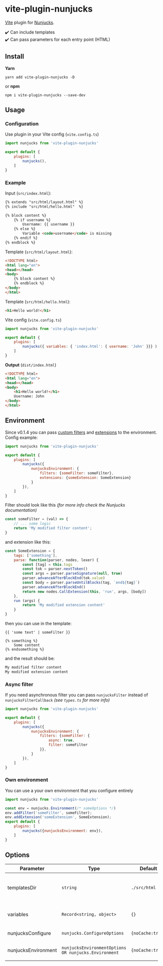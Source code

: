 # vite-plugin-nunjucks
[Vite](https://github.com/vitejs/vite) plugin for [Nunjucks](https://github.com/mozilla/nunjucks).

✔️ Can include templates   
✔️ Can pass parameters for each entry point (HTML)

## Install
**Yarn**
```
yarn add vite-plugin-nunjucks -D
```
or **npm**
```
npm i vite-plugin-nunjucks --save-dev
```

## Usage
### Configuration
Use plugin in your Vite config (`vite.config.ts`)
```JavaScript
import nunjucks from 'vite-plugin-nunjucks'

export default {
    plugins: [
        nunjucks(),
    ]
}
```
### Example
Input (`src/index.html`):
```html
{% extends "src/html/layout.html" %}
{% include "src/html/hello.html"  %}

{% block content %}
    {% if username %}
        Username: {{ username }}
    {% else %}
        Variable <code>username</code> is missing
    {% endif %}
{% endblock %}
```
Template (`src/html/layout.html`):
```html
<!DOCTYPE html>
<html lang="en">
<head></head>
<body>
    {% block content %}
    {% endblock %}
</body>
</html>
```
Template (`src/html/hello.html`):
```html
<h1>Hello world!</h1>
```
Vite config (`vite.config.ts`)
```JavaScript
import nunjucks from 'vite-plugin-nunjucks'

export default {
    plugins: [
        nunjucks({ variables: { 'index.html': { username: 'John' }}} ),
    ]
}
```
**Output** (`dist/index.html`)
```html
<!DOCTYPE html>
<html lang="en">
<head></head>
<body>
    <h1>Hello world!</h1>
    Username: John
</body>
</html>
```

## Environment
Since v0.1.4 you can pass [custom filters](https://mozilla.github.io/nunjucks/api.html#custom-filters) and [extensions](https://mozilla.github.io/nunjucks/api.html#custom-tags) to the environment.   
Config example:
```JavaScript
import nunjucks from 'vite-plugin-nunjucks'

export default {
    plugins: [
        nunjucks({
            nunjucksEnvironment: {
                filters: {someFilter: someFilter},
                extensions: {someExtension: SomeExtension}
            }
        }),
    ]
}
```
Filter should look like this _(for more info check the Nunjucks documentation)_
```JavaScript
const someFilter = (val) => {
    // ... some logic
    return 'My modified filter content';
}
```
and extension like this:
```JavaScript
const SomeExtension = {
    tags: ['something'],
    parse: function(parser, nodes, lexer) {
        const [tag] = this.tags
        const tok = parser.nextToken()
        const args = parser.parseSignature(null, true)
        parser.advanceAfterBlockEnd(tok.value)
        const body = parser.parseUntilBlocks(tag, `end${tag}`)
        parser.advanceAfterBlockEnd()
        return new nodes.CallExtension(this, 'run', args, [body])
    },
    run (args) {
        return 'My modified extension content'
    }
}
```
then you can use in the template:
```njk
{{ 'some text' | someFilter }}

{% something %}
    Some content
{% endsomething %}
```
and the result should be:
```html
My modified filter content
My modified extension content
```

### Async filter
If you need asynchronous filter you can pass `nunjucksFilter` instead of `nunjucksFilterCallback` _(see `types.ts` for more info)_
```JavaScript
import nunjucks from 'vite-plugin-nunjucks'

export default {
    plugins: [
        nunjucks({
            nunjucksEnvironment: {
                filters: {someFilter: {
                    async: true,
                    filter: someFilter
                }},
            }
        }),
    ]
}
```

### Own environment
You can use a your own environment that you configure entirely
```JavaScript
import nunjucks from 'vite-plugin-nunjucks'

const env = nunjucks.Environment(/* someOptions */)
env.addFilter('someFilter', someFilter);
env.addExtension('someExtension', SomeExtension);
export default {
    plugins: [
        nunjucks({nunjucksEnvironment: env}),
    ]
}
```

## Options

| Parameter | Type  | Default | Description |
| ----------- | ----------- | ----------- | ----------- |
| templatesDir | `string` | `./src/html` | Absolute path where are HTML templates located. Example: `path.resolve(process.cwd(), 'src', 'myTemplates')`
| variables | `Record<string, object>` | `{}` | Variables for each entry point. Example `{ 'index.html': {username:'John'} }`
| nunjucksConfigure | `nunjucks.ConfigureOptions` | `{noCache:true}` | [Configure options for Nunjucks](https://mozilla.github.io/nunjucks/api.html#configure)
| nunjucksEnvironment | `nunjucksEnvironmentOptions OR nunjucks.Environment` | `{noCache:true}` | Configure Nunjucks environment or pass your own env



